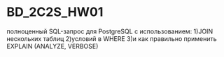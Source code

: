 # BD_2C2S_HW01
полноценный SQL-запрос для PostgreSQL с использованием:
1)JOIN нескольких таблиц
2)условий в WHERE
3)и как правильно применить EXPLAIN (ANALYZE, VERBOSE)
